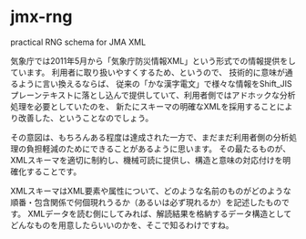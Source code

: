 # jmx-rng
practical RNG schema for JMA XML

気象庁では2011年5月から「気象庁防災情報XML」という形式での情報提供をしています。
利用者に取り扱いやすくするため、というので、
技術的に意味が通るように言い換えるならば、
従来の「かな漢字電文」で様々な情報をShift_JISプレーンテキストに落とし込んで提供していて、利用者側ではアドホックな分析処理を必要としていたのを、
新たにスキーマの明確なXMLを採用することにより改善した、ということなのでしょう。

その意図は、もちろんある程度は達成された一方で、まだまだ利用者側の分析処理の負担軽減のためにできることがあるように思います。
その最たるものが、XMLスキーマを適切に制約し、機械可読に提供し、構造と意味の対応付けを明確化することです。

XMLスキーマはXML要素や属性について、どのような名前のものがどのような順番・包含関係で何個現れうるか（あるいは必ず現れるか）を記述したものです。
XMLデータを読む側にしてみれば、解読結果を格納するデータ構造としてどんなものを用意したらいいのかを、そこで知るわけですね。
